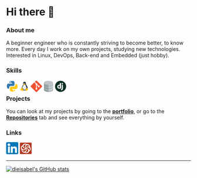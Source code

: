 # Hi there 👋

### About me

A beginner engineer who is constantly striving to become better, to know more. Every day I work on my own projects, studying new technologies. Interested in Linux, DevOps, Back-end and Embedded (just hobby).

### Skills

<img align="left" src="./assets/icons/python.png" width="33px">
<img align="left" src="./assets/icons/linux.png" width="33px">
<img align="left" src="./assets/icons/git.png" width="33px">
<img align="left" src="./assets/icons/database.png" width="33px">
<img align="left" src="./assets/icons/django.jpg" width="33px">

<br />

### Projects

You can look at my projects by going to the [**portfolio**](https://github.com/dieisabel/portfolio),
or go to the [**Repositories**](https://github.com/dieisabel?tab=repositories) tab and see everything by yourself.

### Links

[<img src="./assets/icons/linkedin.png" alt="LinkedIn" width="33px">](https://www.linkedin.com/in/konstkadyr/)
[<img src="./assets/icons/codewars.svg" alt="Codewars" width="33px">](https://www.codewars.com/users/dieisabel)

---

[![dieisabel's GitHub stats](https://github-readme-stats.vercel.app/api?username=dieisabel&theme=dark&show_icons=true)](https://github.com/anuraghazra/github-readme-stats)

